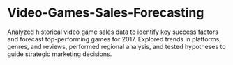 # Video-Games-Sales-Forecasting
Analyzed historical video game sales data to identify key success factors and forecast top-performing games for 2017. Explored trends in platforms, genres, and reviews, performed regional analysis, and tested hypotheses to guide strategic marketing decisions.

